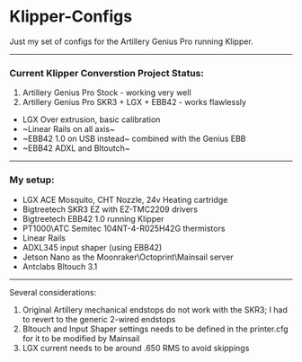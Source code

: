 # Klipper-Configs
Just my set of configs for the Artillery Genius Pro running Klipper.

---------------------------------------------------------------------------------

### Current Klipper Converstion Project Status:
1. Artillery Genius Pro Stock - working very well
2. Artillery Genius Pro SKR3 + LGX + EBB42 - works flawlessly 
  - LGX Over extrusion, basic calibration
  - ~Linear Rails on all axis~
  - ~EBB42 1.0 on USB instead~ combined with the Genius EBB
  - ~EBB42 ADXL and Bltoutch~

---------------------------------------------------------------------------------

### My setup:
- LGX ACE Mosquito, CHT Nozzle, 24v Heating cartridge
- Bigtreetech SKR3 EZ with EZ-TMC2209 drivers
- Bigtreetech EBB42 1.0 running Klipper
- PT1000\ATC Semitec 104NT-4-R025H42G thermistors
- Linear Rails
- ADXL345 input shaper (using EBB42)
- Jetson Nano as the Moonraker\Octoprint\Mainsail server
- Antclabs Bltouch 3.1

---------------------------------------------------------------------------------
Several considerations:
1. Original Artillery mechanical endstops do not work with the SKR3; I had to revert to the generic 2-wired endstops
2. Bltouch and Input Shaper settings needs to be defined in the printer.cfg for it to be modified by Mainsail
3. LGX current needs to be around .650 RMS to avoid skippings
